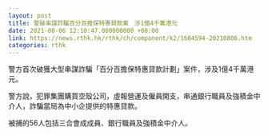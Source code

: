 ```yaml
---
layout: post
title: 警破串謀詐騙百分百擔保特惠貸款案　涉1億4千萬港元
date: 2021-08-06 12:10:47.000000000 +08:00
link: https://news.rthk.hk/rthk/ch/component/k2/1604594-20210806.htm
categories: rthk
---
```


警方首次破獲大型串謀詐騙「百分百擔保特惠貸款計劃」案件，涉及1億4千萬港元。

警方說，犯罪集團購買空殼公司，虛報營運及僱員開支，串通銀行職員及強積金中介人，詐騙當局為中小企提供的特惠貸款。

被捕的56人包括三合會成成員、銀行職員及強積金中介人。
